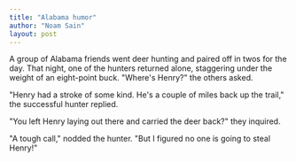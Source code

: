 ```yaml
---
title: "Alabama humor"
author: "Noam Sain"
layout: post
---
```


A group of Alabama friends went deer hunting and paired off in twos for the day. That night, one of the hunters returned alone, staggering under the weight of an eight-point buck. "Where's Henry?" the others asked.

"Henry had a stroke of some kind. He's a couple of miles back up the trail," the successful hunter replied.

"You left Henry laying out there and carried the deer back?" they inquired.

"A tough call," nodded the hunter. "But I figured no one is going to steal Henry!"